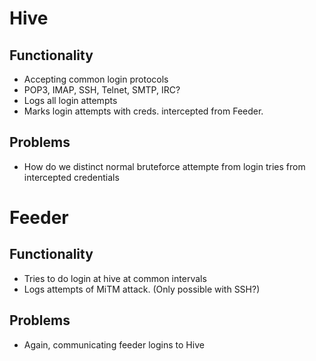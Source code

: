 # Hive
## Functionality
* Accepting common login protocols
 * POP3, IMAP, SSH, Telnet, SMTP, IRC?
* Logs all login attempts
* Marks login attempts with creds. intercepted from Feeder.

## Problems
* How do we distinct normal bruteforce attempte from login tries from intercepted credentials


# Feeder
## Functionality
* Tries to do login at hive at common intervals
* Logs attempts of MiTM attack. (Only possible with SSH?)

## Problems
* Again, communicating feeder logins to Hive